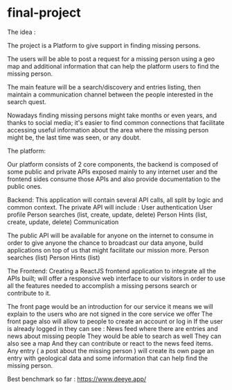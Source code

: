 # final-project
The idea : 

The project is a Platform to give support in finding missing persons.

The users will be able to post a request for a missing person using a geo map and additional information that can help the platform users to find the missing person.

The main feature will be a search/discovery and entries listing, then maintain a communication channel between the people interested in the search quest.

Nowadays finding missing persons might take months or even years, and thanks to social media; it's easier to find common connections that facilitate accessing useful information about the area where the missing person might be, the last time was seen, or any doubt.


The platform:

Our platform consists of 2 core components, the backend is composed of some public and private APIs exposed mainly to any internet user and the frontend sides consume those APIs and also provide documentation to the public ones.

Backend:
This application will contain several API calls, all split by logic and common context. The private API will include :
User authentication
User profile
Person searches (list, create, update, delete)
Person Hints (list, create, update, delete)
Communication

The public API will be available for anyone on the internet to consume in order to give anyone the chance to broadcast our data anyone, build applications on top of us that might facilitate our mission more.
Person searches (list)
Person Hints (list)

The Frontend:
Creating a ReactJS frontend application to integrate all the APIs built; will offer a responsive web interface to our visitors in order to use all the features needed to accomplish a missing persons search or contribute to it.

The front page would be an introduction for our service it means we will explain to the users who are not signed in the core service we offer 
The front page also will allow to people to create an account or log in 
If the user is already logged in they can see : 
 News feed where there are entries and news about missing people 
They would be able to search as well 
They can also see a map 
And they can contribute or react to the news feed items. 
Any entry ( a post about the missing person ) will create its own page an entry with geological data and some information that can help find the missing person. 

Best benchmark so far : 
https://www.deeye.app/ 


